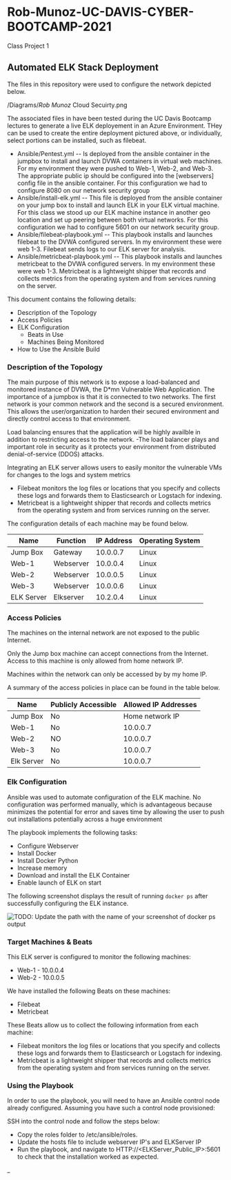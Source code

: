 # Rob-Munoz-UC-DAVIS-CYBER-BOOTCAMP-2021
Class Project 1
## Automated ELK Stack Deployment

The files in this repository were used to configure the network depicted below.

/Diagrams/_Rob Munoz_ Cloud Secuirty.png

The associated files in have been tested during the UC Davis Bootcamp lectures to generate a live ELK deployement in an Azure Environment.  THey can be used to create the entire deployment pictured above, or individually, select portions can be installed, such as filebeat.

- Ansible/Pentest.yml -- Is deployed from the ansible container in the jumpbox to install and launch DVWA containers in virtual web machines.  For my environment they were pushed to Web-1, Web-2, and Web-3.  The appropriate public ip should be configured into the [webservers] config file in the ansible container.  For this configuration we had to configure 8080 on our network security group
- Ansible/install-elk.yml -- This file is deployed from the ansible container on your jump box to install and launch ELK in your ELK virtual machine.  For this class we stood up our ELK machine instance in another geo location and set up peering between both virtual networks.  For this configuration we had to configure 5601 on our network security group.
- Ansible/filebeat-playbook.yml -- This playbook installs and launches filebeat to the DVWA configured servers.  In my environment these were web 1-3.  Filebeat sends logs to our ELK server for analysis.
- Ansible/metricbeat-playbook.yml -- This playbook installs and launches metricbeat to the DVWA configured servers.  In my environment these were web 1-3.  Metricbeat is a lightweight shipper that records and collects metrics from the operating system and from services running on the server.

This document contains the following details: 
- Description of the Topology
- Access Policies
- ELK Configuration
  - Beats in Use
  - Machines Being Monitored
- How to Use the Ansible Build


### Description of the Topology

The main purpose of this network is to expose a load-balanced and monitored instance of DVWA, the D*mn Vulnerable Web Application. The importance of a jumpbox is that it is connected to two networks.  The first network is your common network and the second is a secured environment.  This allows the user/organization to harden their secured environment and directly control access to that environment.

Load balancing ensures that the application will be highly availble in addition to restricting access to the network.
-The load balancer plays and important role in security as it protects your environment from distributed denial-of-service (DDOS) attacks.

Integrating an ELK server allows users to easily monitor the vulnerable VMs for changes to the logs and system metrics
- Filebeat monitors the log files or locations that you specify and collects these logs and forwards them to Elasticsearch or Logstach for indexing.
- Metricbeat is a lightweight shipper that records and collects metrics from the operating system and from services running on the server.

The configuration details of each machine may be found below.

| Name     | Function | IP Address | Operating System |
|----------|----------|------------|------------------|
| Jump Box | Gateway  | 10.0.0.7   | Linux            |
| Web-1    | Webserver| 10.0.0.4   | Linux            |
| Web-2    | Webserver| 10.0.0.5   | Linux            |
| Web-3    | Webserver| 10.0.0.6   | Linux            |
| ELK Server| Elkserver|10.2.0.4   | Linux            |

### Access Policies

The machines on the internal network are not exposed to the public Internet. 

Only the Jump box machine can accept connections from the Internet. Access to this machine is only allowed from home network IP.

Machines within the network can only be accessed by by my home IP.

A summary of the access policies in place can be found in the table below.

| Name     | Publicly Accessible | Allowed IP Addresses |
|----------|---------------------|----------------------|
| Jump Box |        No           | Home network IP      |
| Web-1    |        No           | 10.0.0.7             |
| Web-2    |        NO           | 10.0.0.7             |
| Web-3    |        No           | 10.0.0.7             |
| Elk Server|        No           | 10.0.0.7             |

### Elk Configuration

Ansible was used to automate configuration of the ELK machine. No configuration was performed manually, which is advantageous because minimizes the potential for error and saves time by allowing the user to push out installations potentially across a huge environment

The playbook implements the following tasks:
- Configure Webserver
- Install Docker
- Install Docker Python
- Increase memory
- Download and install the ELK Container
- Enable launch of ELK on start

The following screenshot displays the result of running `docker ps` after successfully configuring the ELK instance.

![TODO: Update the path with the name of your screenshot of docker ps output](Images/docker_ps_output.png)

### Target Machines & Beats
This ELK server is configured to monitor the following machines:
- Web-1 - 10.0.0.4
- Web-2 - 10.0.0.5

We have installed the following Beats on these machines:
- Filebeat
- Metricbeat

These Beats allow us to collect the following information from each machine:
- Filebeat monitors the log files or locations that you specify and collects these logs and forwards them to Elasticsearch or Logstach for indexing.
- Metricbeat is a lightweight shipper that records and collects metrics from the operating system and from services running on the server.

### Using the Playbook
In order to use the playbook, you will need to have an Ansible control node already configured. Assuming you have such a control node provisioned: 

SSH into the control node and follow the steps below:
- Copy the roles folder to /etc/ansible/roles.
- Update the hosts file to include webserver IP's and ELKServer IP
- Run the playbook, and navigate to HTTP://<ELKServer_Public_IP>:5601 to check that the installation worked as expected.

_
